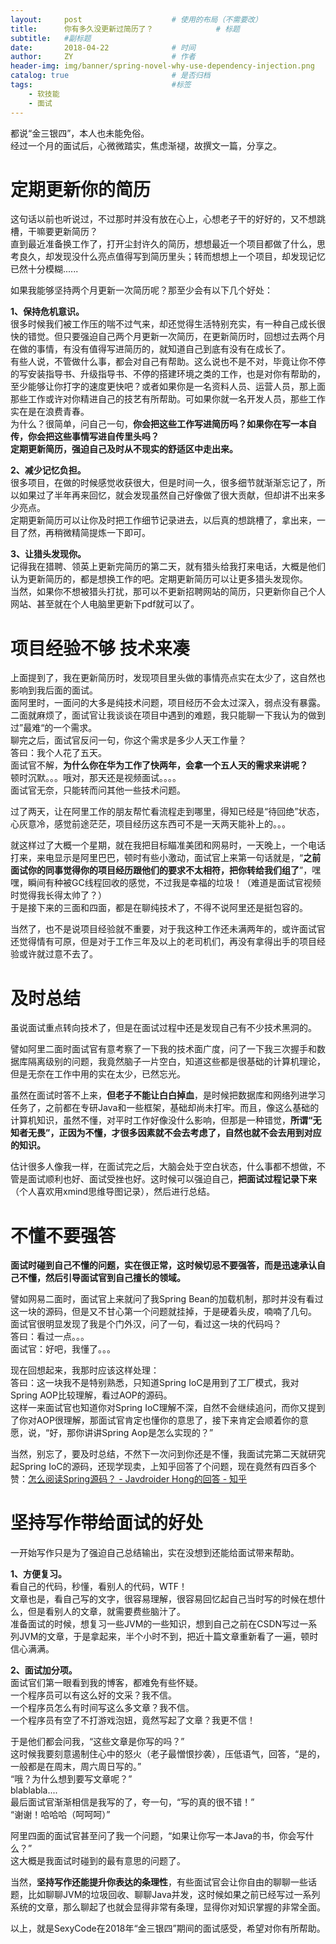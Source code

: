 ```yaml
---
layout:     post                    # 使用的布局（不需要改）
title:      你有多久没更新过简历了？              # 标题 
subtitle:   #副标题
date:       2018-04-22              # 时间
author:     ZY                      # 作者
header-img: img/banner/spring-novel-why-use-dependency-injection.png    #这篇文章标题背景图片
catalog: true                       # 是否归档
tags:                               #标签
    - 软技能
    - 面试 
---
```

都说“金三银四”，本人也未能免俗。  
经过一个月的面试后，心微微踏实，焦虑渐褪，故撰文一篇，分享之。  

# 定期更新你的简历
这句话以前也听说过，不过那时并没有放在心上，心想老子干的好好的，又不想跳槽，干嘛要更新简历？  
直到最近准备换工作了，打开尘封许久的简历，想想最近一个项目都做了什么，思考良久，却发现没什么亮点值得写到简历里头；转而想想上一个项目，却发现记忆已然十分模糊......   

如果我能够坚持两个月更新一次简历呢？那至少会有以下几个好处：

**1、保持危机意识。**  
很多时候我们被工作压的喘不过气来，却还觉得生活特别充实，有一种自己成长很快的错觉。但只要强迫自己两个月更新一次简历，在更新简历时，回想过去两个月在做的事情，有没有值得写进简历的，就知道自己到底有没有在成长了。  
有些人说，不管做什么事，都会对自己有帮助。这么说也不是不对，毕竟让你不停的写安装指导书、升级指导书、不停的搭建环境之类的工作，也是对你有帮助的，至少能够让你打字的速度更快吧？或者如果你是一名资料人员、运营人员，那上面那些工作或许对你精进自己的技艺有所帮助。可如果你就一名开发人员，那些工作实在是在浪费青春。  
为什么？很简单，问自己一句，**你会把这些工作写进简历吗？如果你在写一本自传，你会把这些事情写进自传里头吗？**  
**定期更新简历，强迫自己及时从不现实的舒适区中走出来。**

**2、减少记忆负担。**  
很多项目，在做的时候感觉收获很大，但是时间一久，很多细节就渐渐忘记了，所以如果过了半年再来回忆，就会发现虽然自己好像做了很大贡献，但却讲不出来多少亮点。  
定期更新简历可以让你及时把工作细节记录进去，以后真的想跳槽了，拿出来，一目了然，再稍微精简提炼一下即可。  

**3、让猎头发现你。**  
记得我在猎聘、领英上更新完简历的第二天，就有猎头给我打来电话，大概是他们认为更新简历的，都是想换工作的吧。定期更新简历可以让更多猎头发现你。  
当然，如果你不想被猎头打扰，那可以不更新招聘网站的简历，只更新你自己个人网站、甚至就在个人电脑里更新下pdf就可以了。 

# 项目经验不够 技术来凑
上面提到了，我在更新简历时，发现项目里头做的事情亮点实在太少了，这自然也影响到我后面的面试。  
面阿里时，一面问的大多是纯技术问题，项目经历不会太过深入，弱点没有暴露。  
二面就麻烦了，面试官让我谈谈在项目中遇到的难题，我只能聊一下我认为的做到过”最难“的一个需求。  
聊完之后，面试官反问一句，你这个需求是多少人天工作量？  
答曰：我个人花了五天。  
面试官不解，**为什么你在华为工作了快两年，会拿一个五人天的需求来讲呢？**  
顿时沉默。。。哦对，那天还是视频面试。。。。  
面试官无奈，只能转而问其他一些技术问题。  

过了两天，让在阿里工作的朋友帮忙看流程走到哪里，得知已经是“待回绝”状态，心灰意冷，感觉前途茫茫，项目经历这东西可不是一天两天能补上的。。。   

就这样过了大概一个星期，就在我把目标瞄准美团和网易时，一天晚上，一个电话打来，来电显示是阿里巴巴，顿时有些小激动，面试官上来第一句话就是，“**之前面试你的同事觉得你的项目经历跟他们的要求不太相符，把你转给我们组了**”，嘿嘿，瞬间有种被GC线程回收的感觉，不过我是幸福的垃圾！（难道是面试官视频时觉得我长得太帅了？）  
于是接下来的三面和四面，都是在聊纯技术了，不得不说阿里还是挺包容的。  

当然了，也不是说项目经验就不重要，对于我这种工作还未满两年的，或许面试官还觉得情有可原，但是对于工作三年及以上的老司机们，再没有拿得出手的项目经验或许就过意不去了。  

# 及时总结
虽说面试重点转向技术了，但是在面试过程中还是发现自己有不少技术黑洞的。  

譬如阿里二面时面试官有意考察了一下我的技术面广度，问了一下我三次握手和数据库隔离级别的问题，我竟然脑子一片空白，知道这些都是很基础的计算机理论，但是无奈在工作中用的实在太少，已然忘光。  

虽然在面试时答不上来，**但老子不能让白白掉血**，是时候把数据库和网络列进学习任务了，之前都在专研Java和一些框架，基础却尚未打牢。而且，像这么基础的计算机知识，虽然不懂，对平时工作好像没什么影响，但那是一种错觉，**所谓“无知者无畏”，正因为不懂，才很多因素就不会去考虑了，自然也就不会去用到对应的知识。**  

估计很多人像我一样，在面试完之后，大脑会处于空白状态，什么事都不想做，不管是面试顺利也好、面试受挫也好。这时候可以强迫自己，**把面试过程记录下来**（个人喜欢用xmind思维导图记录），然后进行总结。  

# 不懂不要强答
**面试时碰到自己不懂的问题，实在很正常，这时候切忌不要强答，而是迅速承认自己不懂，然后引导面试官到自己擅长的领域。**  

譬如网易二面时，面试官上来就问了我Spring Bean的加载机制，那时并没有看过这一块的源码，但是又不甘心第一个问题就挂掉，于是硬着头皮，喃喃了几句。  
面试官很明显发现了我是个门外汉，问了一句，看过这一块的代码吗？  
答曰：看过一点。。。  
面试官：好吧，我懂了。。。  

现在回想起来，我那时应该这样处理：  
答曰：这一块我不是特别熟悉，只知道Spring IoC是用到了工厂模式，我对Spring AOP比较理解，看过AOP的源码。  
这样一来面试官也知道你对Spring IoC理解不深，自然不会继续追问，而你又提到了你对AOP很理解，那面试官肯定也懂你的意思了，接下来肯定会顺着你的意愿，说，“好，那你讲讲Spring Aop是怎么实现的？”  

当然，别忘了，要及时总结，不然下一次问到你还是不懂，我面试完第二天就研究起Spring IoC的源码，还现学现卖，上知乎回答了个问题，现在竟然有四百多个赞：[怎么阅读Spring源码？ - Javdroider Hong的回答 - 知乎](https://www.zhihu.com/question/21346206/answer/359268420) 

# 坚持写作带给面试的好处
一开始写作只是为了强迫自己总结输出，实在没想到还能给面试带来帮助。  

**1、方便复习。**  
看自己的代码，秒懂，看别人的代码，WTF！  
文章也是，看自己写的文字，很容易理解，很容易回忆起自己当时写的时候在想什么，但是看别人的文章，就需要费些脑汁了。  
准备面试的时候，想复习一些JVM的一些知识，想到自己之前在CSDN写过一系列JVM的文章，于是拿起来，半个小时不到，把近十篇文章重新看了一遍，顿时信心满满。  

**2、面试加分项。**  
面试官们第一眼看到我的博客，都难免有些怀疑。  
一个程序员可以有这么好的文采？我不信。  
一个程序员怎么有时间写这么多文章？我不信。  
一个程序员有空了不打游戏泡妞，竟然写起了文章？我更不信！  

于是他们都会问我，“这些文章是你写的吗？”  
这时候我要刻意遏制住心中的怒火（老子最憎恨抄袭），压低语气，回答，“是的，一般都是在周末，周六周日写的。”  
“哦？为什么想到要写文章呢？”  
blablabla....  
最后面试官渐渐相信是我写的了，夸一句，“写的真的很不错！”  
“谢谢！哈哈哈（呵呵呵）”  

阿里四面的面试官甚至问了我一个问题，“如果让你写一本Java的书，你会写什么？”  
这大概是我面试时碰到的最有意思的问题了。  

当然，**坚持写作还能提升你表达的条理性**，有些面试官会让你自由的聊聊一些话题，比如聊聊JVM的垃圾回收、聊聊Java并发，这时候如果之前已经写过一系列系统的文章，那么聊起了也就会显得非常有条理，显得你对知识掌握的非常全面。  

以上，就是SexyCode在2018年“金三银四”期间的面试感受，希望对你有所帮助。




